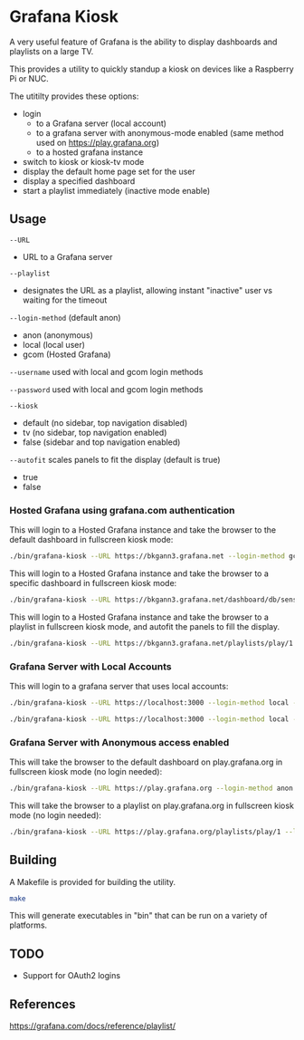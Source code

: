 # Grafana Kiosk

A very useful feature of Grafana is the ability to display dashboards and playlists on a large TV.

This provides a utility to quickly standup a kiosk on devices like a Raspberry Pi or NUC.

The utitilty provides these options:

- login
  - to a Grafana server (local account)
  - to a grafana server with anonymous-mode enabled (same method used on https://play.grafana.org)
  - to a hosted grafana instance
- switch to kiosk or kiosk-tv mode
- display the default home page set for the user
- display a specified dashboard
- start a playlist immediately (inactive mode enable)


## Usage

`--URL`
  - URL to a Grafana server

`--playlist`
  - designates the URL as a playlist, allowing instant "inactive" user vs waiting for the timeout

`--login-method` (default anon)
  - anon (anonymous)
  - local (local user)
  - gcom (Hosted Grafana)

`--username` used with local and gcom login methods

`--password` used with local and gcom login methods

`--kiosk`
  - default  (no sidebar, top navigation disabled)
  - tv (no sidebar, top navigation enabled)
  - false (sidebar and top navigation enabled)

`--autofit` scales panels to fit the display (default is true)
  - true
  - false 

### Hosted Grafana using grafana.com authentication

This will login to a Hosted Grafana instance and take the browser to the default dashboard in fullscreen kiosk mode:

```BASH
./bin/grafana-kiosk --URL https://bkgann3.grafana.net --login-method gcom --user bkgann --password abc123 --kiosk-mode tv
```

This will login to a Hosted Grafana instance and take the browser to a specific dashboard in fullscreen kiosk mode:

```BASH
./bin/grafana-kiosk --URL https://bkgann3.grafana.net/dashboard/db/sensu-summary --login-method gcom --user bkgann --password abc123 --kiosk-mode tv
```

This will login to a Hosted Grafana instance and take the browser to a playlist in fullscreen kiosk mode, and autofit the panels to fill the display.

```BASH
./bin/grafana-kiosk --URL https://bkgann3.grafana.net/playlists/play/1 --login-method gcom --user bkgann --password abc123 --kiosk-mode tv --playlist --autofit
```

### Grafana Server with Local Accounts

This will login to a grafana server that uses local accounts:

```BASH
./bin/grafana-kiosk --URL https://localhost:3000 --login-method local --user admin --password admin --kiosk-mode tv
```

```BASH
./bin/grafana-kiosk --URL https://localhost:3000 --login-method local --user admin --password admin --kiosk-mode tv
```

### Grafana Server with Anonymous access enabled

This will take the browser to the default dashboard on play.grafana.org in fullscreen kiosk mode (no login needed):

```BASH
./bin/grafana-kiosk --URL https://play.grafana.org --login-method anon --kiosk-mode tv
```


This will take the browser to a playlist on play.grafana.org in fullscreen kiosk mode (no login needed):

```BASH
./bin/grafana-kiosk --URL https://play.grafana.org/playlists/play/1 --login-method anon --kiosk-mode tv
```

## Building

A Makefile is provided for building the utility.

```BASH
make
```

This will generate executables in "bin" that can be run on a variety of platforms.

## TODO
- Support for OAuth2 logins

## References

https://grafana.com/docs/reference/playlist/